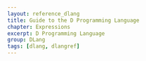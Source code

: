 ```yaml
---
layout: reference_dlang
title: Guide to the D Programming Language
chapter: Expressions
excerpt: D Programming Language
group: DLang
tags: [dlang, dlangref]
---
```

